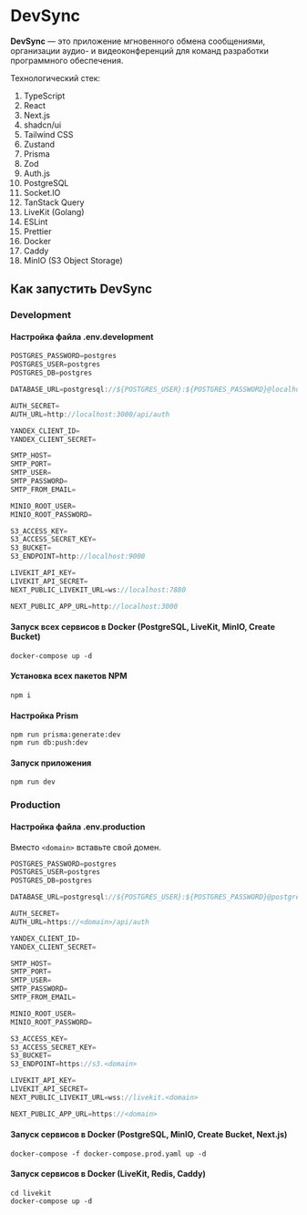 # DevSync

**DevSync** — это приложение мгновенного обмена сообщениями, организации аудио- и видеоконференций для команд разработки программного обеспечения.

Технологический стек:

1. TypeScript
2. React
3. Next.js
4. shadcn/ui
5. Tailwind CSS
6. Zustand
7. Prisma
8. Zod
9. Auth.js
10. PostgreSQL
11. Socket.IO
12. TanStack Query
13. LiveKit (Golang)
14. ESLint
15. Prettier
16. Docker
17. Caddy
18. MinIO (S3 Object Storage)

## Как запустить DevSync

### Development

#### Настройка файла .env.development

```js
POSTGRES_PASSWORD=postgres
POSTGRES_USER=postgres
POSTGRES_DB=postgres

DATABASE_URL=postgresql://${POSTGRES_USER}:${POSTGRES_PASSWORD}@localhost:5432/${POSTGRES_DB}?schema=public

AUTH_SECRET=
AUTH_URL=http://localhost:3000/api/auth

YANDEX_CLIENT_ID=
YANDEX_CLIENT_SECRET=

SMTP_HOST=
SMTP_PORT=
SMTP_USER=
SMTP_PASSWORD=
SMTP_FROM_EMAIL=

MINIO_ROOT_USER=
MINIO_ROOT_PASSWORD=

S3_ACCESS_KEY=
S3_ACCESS_SECRET_KEY=
S3_BUCKET=
S3_ENDPOINT=http://localhost:9000

LIVEKIT_API_KEY=
LIVEKIT_API_SECRET=
NEXT_PUBLIC_LIVEKIT_URL=ws://localhost:7880

NEXT_PUBLIC_APP_URL=http://localhost:3000
```

#### Запуск всех сервисов в Docker (PostgreSQL, LiveKit, MinIO, Create Bucket)

```shell
docker-compose up -d
```

#### Установка всех пакетов NPM

```shell
npm i
```

#### Настройка Prism

```shell
npm run prisma:generate:dev
npm run db:push:dev
```

#### Запуск приложения

```shell
npm run dev
```

### Production

#### Настройка файла .env.production

Вместо `<domain>` вставьте свой домен.

```js
POSTGRES_PASSWORD=postgres
POSTGRES_USER=postgres
POSTGRES_DB=postgres

DATABASE_URL=postgresql://${POSTGRES_USER}:${POSTGRES_PASSWORD}@postgres:5432/${POSTGRES_DB}?schema=public

AUTH_SECRET=
AUTH_URL=https://<domain>/api/auth

YANDEX_CLIENT_ID=
YANDEX_CLIENT_SECRET=

SMTP_HOST=
SMTP_PORT=
SMTP_USER=
SMTP_PASSWORD=
SMTP_FROM_EMAIL=

MINIO_ROOT_USER=
MINIO_ROOT_PASSWORD=

S3_ACCESS_KEY=
S3_ACCESS_SECRET_KEY=
S3_BUCKET=
S3_ENDPOINT=https://s3.<domain>

LIVEKIT_API_KEY=
LIVEKIT_API_SECRET=
NEXT_PUBLIC_LIVEKIT_URL=wss://livekit.<domain>

NEXT_PUBLIC_APP_URL=https://<domain>
```

#### Запуск сервисов в Docker (PostgreSQL, MinIO, Create Bucket, Next.js)

```shell
docker-compose -f docker-compose.prod.yaml up -d
```

#### Запуск сервисов в Docker (LiveKit, Redis, Caddy)

```shell
cd livekit
docker-compose up -d
```
